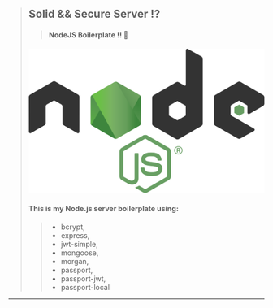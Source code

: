 > ## Solid && Secure Server :interrobang:
> > #### NodeJS Boilerplate !!  :rocket:
> ![alt text](https://github.com/BiggaHD/Solid_Secure_Server/blob/master/Node.js_logo.svg "NodeJS baby")
> #### This is my Node.js server boilerplate using:
> > * bcrypt, 
> > * express, 
> > * jwt-simple,
> > * mongoose, 
> > * morgan,
> > * passport,
> > * passport-jwt,  
> > * passport-local
___
